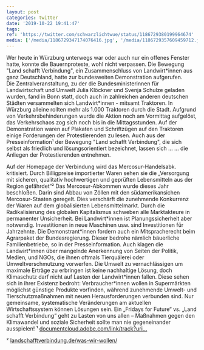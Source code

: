 ```yaml
---
layout: post
categories: twitter
date: '2019-10-22 19:41:47'
tags: 
ref: 'https://twitter.com/schwarzlichtwue/status/1186729380199964674'
media: ['/media/1186729347174076416.jpg', '/media/1186729357609459712.jpg', '/media/1186729367214407680.jpg', '/media/1186729383647760385.jpg', '/media/1186729395588861952.jpg', '/media/1186729409002258432.jpg', '/media/1186729427322966016.jpg', '/media/1186729441805910024.jpg', '/media/1186729461741445124.jpg', '/media/1186729552019673094.jpg', '/media/1186729592968626176.jpg', '/media/1186729627777146882.jpg', '/media/1186729666272514048.jpg', '/media/1186729680650620929.jpg', '/media/1186729694693076992.jpg', '/media/1186729704277118976.jpg', '/media/1186729714821537792.jpg', '/media/1186729728914460678.jpg', '/media/1186729741719687169.jpg']
---
```

Wer heute in Würzburg unterwegs war oder auch nur ein offenes Fenster hatte, konnte die Bauernproteste, wohl nicht verpassen. Die Bewegung "Land schafft Verbindung", ein Zusammenschluss von Landwirt\*innen aus ganz Deutschland, hatte zur bundesweiten Demonstration aufgerufen.  
Die Zentralveranstaltung, zu der die Bundesministerinnen für Landwirtschaft und Umwelt Julia Klöckner und Svenja Schulze geladen wurden, fand in Bonn statt, doch auch in zahlreichen anderen deutschen Städten versammelten sich Landwirt\*innen - mitsamt Traktoren. 
In Würzburg alleine rollten mehr als 1.000 Traktoren durch die Stadt. Aufgrund von Verkehrsbehinderungen wurde die Aktion noch am Vormittag aufgelöst, das Verkehrschaos zog sich noch bis in die Mittagsstunden. 
Auf der Demonstration waren auf Plakaten und Schriftzügen auf den Traktoren einige Forderungen der Protestierenden zu lesen. Auch aus der Presseinformation¹ der Bewegung "Land schafft Verbindung", die sich selbst als friedlich und lösungsorientiert bezeichnet, lassen sich … 
… die Anliegen der Protestierenden entnehmen. 



Auf der Homepage der Verbindung wird das Mercosur-Handelsabk. kritisiert. Durch Billigpreise importierter Waren sehen sie die „Versorgung mit sicheren, qualitativ hochwertigen und geprüften Lebensmitteln aus der Region gefährdet“² 
Das Mercosur-Abkommen wurde dieses Jahr beschloßen. Darin sind Abbau von Zöllen mit den südamerikansichen Mercosur-Staaten geregelt. Dies verschärft die zunehmende Konkurrenz der Waren auf dem globalisierten Lebensmittelmarkt. 
Durch die Radikalisierung des globalen Kapitalismus schweben alle Marktakteure in permanenter Unsicherheit. Bei Landwirt\*innen ist Planungssicherheit aber notwendig. Investitionen in neue Maschinen usw. sind Investitionen für Jahrzehnte. 
Die Demonstrant\*innen fordern auch ein Mitspracherecht beim Agrarpaket der Bundesregierung. Dieser bedrohe nämlich bäuerliche Familienbetriebe, so in der Presseinformation.
Auch klagen die Landwirt\*innen über mangelnde Anerkennung von Seiten der Politik, Medien, und NGOs, die ihnen oftmals Tierquälerei oder Umweltverschmutzung vorwerfen.
Die Umwelt zu vernachlässigen um maximale Erträge zu erbringen ist keine nachhaltige Lösung, doch Klimaschutz darf nicht auf Lasten der Landwirt\*innen fallen.
Diese sehen sich in ihrer Existenz bedroht: Verbraucher\*innen wollen in Supermärkten möglichst günstige Produkte vorfinden, während zunehmende Umwelt- und Tierschutzmaßnahmen mit neuen Herausforderungen verbunden sind.
Nur gemeinsame, systematische Veränderungen am aktuellen Wirtschaftssystem können Lösungen sein. Ein „Fridays for Future“ vs. „Land schafft Verbindung“ geht zu Lasten von uns allen – Maßnahmen gegen den Klimawandel und soziale Sicherheit sollte man nie gegeneinander ausspielen!
¹ [documentcloud.adobe.com/link/track?uri…](https://documentcloud.adobe.com/link/track?uri=urn:aaid:scds:US:bd242a4e-e534-48eb-b473-3b07849c3f4c)



² [landschafftverbindung.de/was-wir-wollen/](https://landschafftverbindung.de/was-wir-wollen/)
